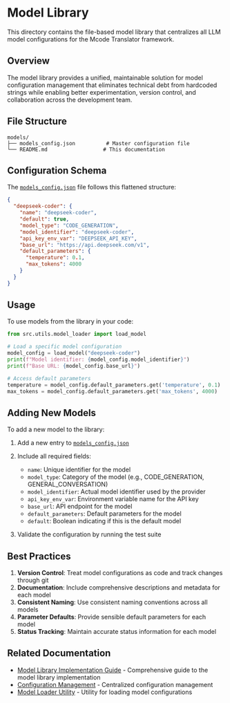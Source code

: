 # Model Library

This directory contains the file-based model library that centralizes all LLM model configurations for the Mcode Translator framework.

## Overview

The model library provides a unified, maintainable solution for model configuration management that eliminates technical debt from hardcoded strings while enabling better experimentation, version control, and collaboration across the development team.

## File Structure

```
models/
├── models_config.json          # Master configuration file
└── README.md                  # This documentation
```

## Configuration Schema

The [`models_config.json`](models_config.json) file follows this flattened structure:

```json
{
  "deepseek-coder": {
    "name": "deepseek-coder",
    "default": true,
    "model_type": "CODE_GENERATION",
    "model_identifier": "deepseek-coder",
    "api_key_env_var": "DEEPSEEK_API_KEY",
    "base_url": "https://api.deepseek.com/v1",
    "default_parameters": {
      "temperature": 0.1,
      "max_tokens": 4000
    }
  }
}
```

## Usage

To use models from the library in your code:

```python
from src.utils.model_loader import load_model

# Load a specific model configuration
model_config = load_model("deepseek-coder")
print(f"Model identifier: {model_config.model_identifier}")
print(f"Base URL: {model_config.base_url}")

# Access default parameters
temperature = model_config.default_parameters.get('temperature', 0.1)
max_tokens = model_config.default_parameters.get('max_tokens', 4000)
```

## Adding New Models

To add a new model to the library:

1. Add a new entry to [`models_config.json`](models_config.json)
2. Include all required fields:
   - `name`: Unique identifier for the model
   - `model_type`: Category of the model (e.g., CODE_GENERATION, GENERAL_CONVERSATION)
   - `model_identifier`: Actual model identifier used by the provider
   - `api_key_env_var`: Environment variable name for the API key
   - `base_url`: API endpoint for the model
   - `default_parameters`: Default parameters for the model
   - `default`: Boolean indicating if this is the default model

3. Validate the configuration by running the test suite

## Best Practices

1. **Version Control**: Treat model configurations as code and track changes through git
2. **Documentation**: Include comprehensive descriptions and metadata for each model
3. **Consistent Naming**: Use consistent naming conventions across all models
4. **Parameter Defaults**: Provide sensible default parameters for each model
5. **Status Tracking**: Maintain accurate status information for each model

## Related Documentation

- [Model Library Implementation Guide](../docs/MODEL_LIBRARY_GUIDE.md) - Comprehensive guide to the model library implementation
- [Configuration Management](../src/utils/config.py) - Centralized configuration management
- [Model Loader Utility](../src/utils/model_loader.py) - Utility for loading model configurations